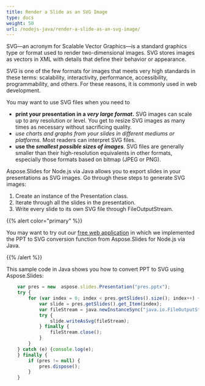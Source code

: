 ```yaml
---
title: Render a Slide as an SVG Image
type: docs
weight: 50
url: /nodejs-java/render-a-slide-as-an-svg-image/
---
```


SVG—an acronym for Scalable Vector Graphics—is a standard graphics type or format used to render two-dimensional images. SVG stores images as vectors in XML with details that define their behavior or appearance. 

SVG is one of the few formats for images that meets very high standards in these terms: scalability, interactivity, performance, accessibility, programmability, and others. For these reasons, it is commonly used in web development. 

You may want to use SVG files when you need to

- **print your presentation in a *very large format*.** SVG images can scale up to any resolution or level. You get to resize SVG images as many times as necessary without sacrificing quality.
- **use charts and graphs from your slides in *different mediums or platforms**.* Most readers can interpret SVG files. 
- **use the *smallest possible sizes of images***. SVG files are generally smaller than their high-resolution equivalents in other formats, especially those formats based on bitmap (JPEG or PNG).

Aspose.Slides for Node.js via Java allows you to export slides in your presentations as SVG images. Go through these steps to generate SVG images:

1. Create an instance of the Presentation class.
2. Iterate through all the slides in the presentation.
3. Write every slide to its own SVG file through FileOutputStream.

{{% alert color="primary" %}} 

You may want to try out our [free web application](https://products.aspose.app/slides/conversion/ppt-to-svg) in which we implemented the PPT to SVG conversion function from Aspose.Slides for Node.js via Java.

{{% /alert %}} 

This sample code in Java shows you how to convert PPT to SVG using Aspose.Slides:

```javascript
    var pres = new  aspose.slides.Presentation("pres.pptx");
    try {
        for (var index = 0; index < pres.getSlides().size(); index++) {
            var slide = pres.getSlides().get_Item(index);
            var fileStream = java.newInstanceSync("java.io.FileOutputStream", ("slide-" + index) + ".svg");
            try {
                slide.writeAsSvg(fileStream);
            } finally {
                fileStream.close();
            }
        }
    } catch (e) {console.log(e);
    } finally {
        if (pres != null) {
            pres.dispose();
        }
    }
```

